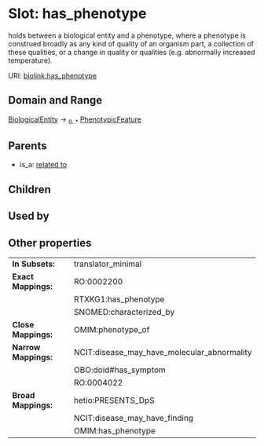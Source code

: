 
# Slot: has_phenotype


holds between a biological entity and a phenotype, where a phenotype is construed broadly as any kind of quality of an organism part, a collection of these qualities, or a change in quality or qualities (e.g. abnormally increased temperature).

URI: [biolink:has_phenotype](https://w3id.org/biolink/vocab/has_phenotype)


## Domain and Range

[BiologicalEntity](BiologicalEntity.md) ->  <sub>0..*</sub>
 [PhenotypicFeature](PhenotypicFeature.md)

## Parents

 *  is_a: [related to](related_to.md)

## Children


## Used by


## Other properties

|  |  |  |
| --- | --- | --- |
| **In Subsets:** | | translator_minimal |
| **Exact Mappings:** | | RO:0002200 |
|  | | RTXKG1:has_phenotype |
|  | | SNOMED:characterized_by |
| **Close Mappings:** | | OMIM:phenotype_of |
| **Narrow Mappings:** | | NCIT:disease_may_have_molecular_abnormality |
|  | | OBO:doid#has_symptom |
|  | | RO:0004022 |
| **Broad Mappings:** | | hetio:PRESENTS_DpS |
|  | | NCIT:disease_may_have_finding |
|  | | OMIM:has_phenotype |

